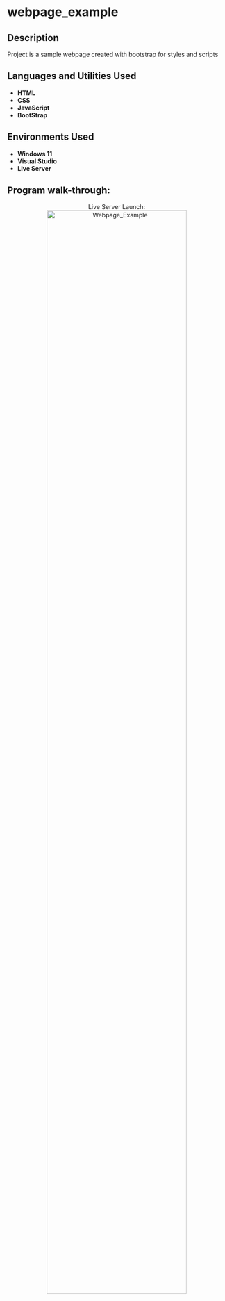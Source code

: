 # webpage_example

<h2>Description</h2>
Project is a sample webpage created with bootstrap for styles and scripts
<br />


<h2>Languages and Utilities Used</h2>

- <b>HTML</b> 
- <b>CSS</b>
- <b>JavaScript</b> 
- <b>BootStrap</b>


<h2>Environments Used </h2>

- <b>Windows 11</b> 
- <b>Visual Studio</b> 
- <b>Live Server</b> 

<h2>Program walk-through:</h2>

<p align="center">
Live Server Launch: <br/>
<img src= "https://imgur.com/a/nSIWab7" height="80%" width="80%" alt="Webpage_Example"/ >
</p>


